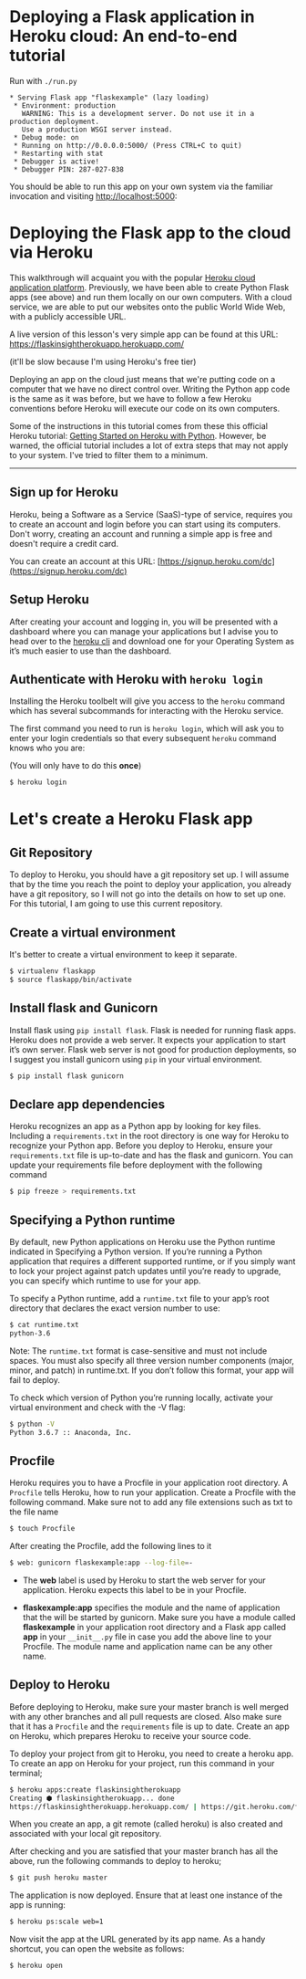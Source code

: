 # Deploying a Flask application in Heroku cloud: An end-to-end tutorial

Run with `./run.py`

```
* Serving Flask app "flaskexample" (lazy loading)
 * Environment: production
   WARNING: This is a development server. Do not use it in a production deployment.
   Use a production WSGI server instead.
 * Debug mode: on
 * Running on http://0.0.0.0:5000/ (Press CTRL+C to quit)
 * Restarting with stat
 * Debugger is active!
 * Debugger PIN: 287-027-838
```

You should be able to run this app on your own system via the familiar invocation and visiting [http://localhost:5000](http://localhost:5000):

# Deploying the Flask app to the cloud via Heroku

This walkthrough will acquaint you with the popular [Heroku cloud application platform](https://devcenter.heroku.com/start). Previously, we have been able to create Python Flask apps (see above) and run them locally on our own computers. With a cloud service, we are able to put our websites onto the public World Wide Web, with a publicly accessible URL.

A live version of this lesson's very simple app can be found at this URL: https://flaskinsightherokuapp.herokuapp.com/

(it'll be slow because I'm using Heroku's free tier)

Deploying an app on the cloud just means that we're putting code on a computer that we have no direct control over. Writing the Python app code is the same as it was before, but we have to follow a few Heroku conventions before Heroku will execute our code on its own computers.

Some of the instructions in this tutorial comes from these this official Heroku tutorial: [Getting Started on Heroku with Python](https://devcenter.heroku.com/articles/getting-started-with-python?singlepage=true). However, be warned, the official tutorial includes a lot of extra steps that may not apply to your system. I've tried to filter them to a minimum.

------------------

## Sign up for Heroku

Heroku, being a Software as a Service (SaaS)-type of service, requires you to create an account and login before you can start using its computers. Don't worry, creating an account and running a simple app is free and doesn't require a credit card.

You can create an account at this URL: [https://signup.heroku.com/dc](https://signup.heroku.com/dc)

## Setup Heroku

After creating your account and logging in, you will be presented with a dashboard where you can manage your applications but I advise you to head over to the [heroku cli](https://devcenter.heroku.com/articles/heroku-cli) and download one for your Operating System as it’s much easier to use than the dashboard.

## Authenticate with Heroku with `heroku login`

Installing the Heroku toolbelt will give you access to the `heroku` command which has several subcommands for interacting with the Heroku service. 

The first command you need to run is `heroku login`, which will ask you to enter your login credentials so that every subsequent `heroku` command knows who you are:

(You will only have to do this __once__)

~~~sh
$ heroku login
~~~

# Let's create a Heroku Flask app

## Git Repository

To deploy to Heroku, you should have a git repository set up. I will assume that by the time you reach the point to deploy your application, you already have a git repository, so I will not go into the details on how to set up one. For this tutorial, I am going to use this current repository.

## Create a virtual environment

It's better to create a virtual environment to keep it separate.

~~~sh
$ virtualenv flaskapp
$ source flaskapp/bin/activate
~~~

## Install flask and Gunicorn

Install flask using `pip install flask`. Flask is needed for running flask apps. Heroku does not provide a web server. It expects your application to start it’s own server. Flask web server is not good for production deployments, so I suggest you install gunicorn using `pip` in your virtual environment.

~~~sh
$ pip install flask gunicorn
~~~

## Declare app dependencies

Heroku recognizes an app as a Python app by looking for key files. Including a `requirements.txt` in the root directory is one way for Heroku to recognize your Python app. Before you deploy to Heroku, ensure your `requirements.txt` file is up-to-date and has the flask and gunicorn. You can update your requirements file before deployment with the following command

~~~sh
$ pip freeze > requirements.txt
~~~

## Specifying a Python runtime

By default, new Python applications on Heroku use the Python runtime indicated in Specifying a Python version. If you’re running a Python application that requires a different supported runtime, or if you simply want to lock your project against patch updates until you’re ready to upgrade, you can specify which runtime to use for your app.

To specify a Python runtime, add a `runtime.txt` file to your app’s root directory that declares the exact version number to use:

~~~sh
$ cat runtime.txt 
python-3.6
~~~

Note: The `runtime.txt` format is case-sensitive and must not include spaces. You must also specify all three version number components (major, minor, and patch) in runtime.txt. If you don’t follow this format, your app will fail to deploy.

To check which version of Python you’re running locally, activate your virtual environment and check with the -V flag:

~~~sh
$ python -V
Python 3.6.7 :: Anaconda, Inc.
~~~

## Procfile

Heroku requires you to have a Procfile in your application root directory. A `Procfile` tells Heroku, how to run your application. Create a Procfile with the following command. Make sure not to add any file extensions such as txt to the file name

~~~sh
$ touch Procfile
~~~

After creating the Procfile, add the following lines to it

~~~sh
$ web: gunicorn flaskexample:app --log-file=-
~~~

- The **web** label is used by Heroku to start the web server for your application. Heroku expects this label to be in your Procfile.

- **flaskexample:app** specifies the module and the name of application that the will be started by gunicorn. Make sure you have a module called **flaskexample** in your application root directory and a Flask app called **app** in your `__init__.py` file in case you add the above line to your Procfile. The module name and application name can be any other name. 

## Deploy to Heroku

Before deploying to Heroku, make sure your master branch is well merged with any other branches and all pull requests are closed. Also make sure that it has a `Procfile` and the `requirements` file is up to date. Create an app on Heroku, which prepares Heroku to receive your source code.

To deploy your project from git to Heroku, you need to create a heroku app. To create an app on Heroku for your project, run this command in your terminal;

~~~sh
$ heroku apps:create flaskinsightherokuapp
Creating ⬢ flaskinsightherokuapp... done
https://flaskinsightherokuapp.herokuapp.com/ | https://git.heroku.com/flaskinsightherokuapp.git
~~~

When you create an app, a git remote (called heroku) is also created and associated with your local git repository.

After checking and you are satisfied that your master branch has all the above, run the following commands to deploy to heroku;

~~~sh
$ git push heroku master
~~~

The application is now deployed. Ensure that at least one instance of the app is running:

~~~sh
$ heroku ps:scale web=1
~~~

Now visit the app at the URL generated by its app name. As a handy shortcut, you can open the website as follows:

~~~sh
$ heroku open
~~~